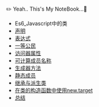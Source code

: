 
:pencil2: Yeah.. This's My NoteBook...:closed_book:


- Es6_Javascript中的类
 - [声明](https://github.com/HuangHongRui/Notebook/issues/20)
 - [表达式](https://github.com/HuangHongRui/Notebook/issues/21)
 - [一等公民](https://github.com/HuangHongRui/Notebook/issues/22)
 - [访问器属性](https://github.com/HuangHongRui/Notebook/issues/23)
 - [可计算成员名称](https://github.com/HuangHongRui/Notebook/issues/24)
 - [生成器方法](https://github.com/HuangHongRui/Notebook/issues/25)
 - [静态成员](https://github.com/HuangHongRui/Notebook/issues/26)
 - [继承与派生类](https://github.com/HuangHongRui/Notebook/issues/27)
 - [在类的构造函数中使用new.target](https://github.com/HuangHongRui/Notebook/issues/28)
 - [总结](https://github.com/HuangHongRui/Notebook/issues/29)
